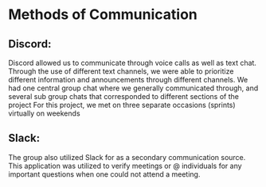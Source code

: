 # Methods of Communication

## Discord:

Discord allowed us to communicate through voice calls as well as text chat. Through the use of different text channels, we were able to prioritize different information and announcements through different channels.
We had one central group chat where we generally communicated through, and several sub group chats that corresponded to different sections of the project
For this project, we met on three separate occasions (sprints) virtually on weekends

## Slack:

The group also utilized Slack for as a secondary communication source. This application was utilized to verify meetings or @ individuals for any important questions when one could not attend a meeting.